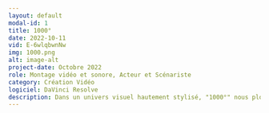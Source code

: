```yaml
---
layout: default
modal-id: 1
title: 1000°
date: 2022-10-11
vid: E-6wlqbwnNw
img: 1000.png
alt: image-alt
project-date: Octobre 2022
role: Montage vidéo et sonore, Acteur et Scénariste
category: Création Vidéo
logiciel: DaVinci Resolve
description: Dans un univers visuel hautement stylisé, "1000°" nous plonge dans l'histoire poignante d'un homme, dont la vie est engloutie par l'addiction à la cigarette. Le court métrage explore la désintégration progressive de sa réalité à travers des couleurs saturées à l'extrême.
---
```

